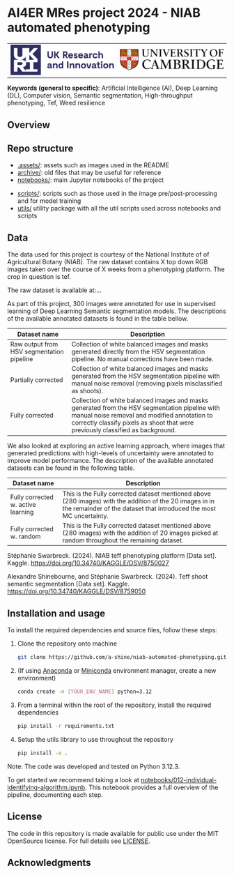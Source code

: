 # AI4ER MRes project 2024 - NIAB automated phenotyping

<table>
  <tr align="center">
    <!-- UKRI Logo -->
    <td align="center">
      <img src=".assets/imgs/readme/logo_ukri_colour.png" alt="UKRI Logo" width="600" />
    </td>
    <!-- University of Cambridge Logo -->
    <td align="center">
      <img src=".assets/imgs/readme/logo_cambridge_colour.jpg" alt="University of Cambridge logo" width="600" />
    </td>
  </tr>
</table>

**Keywords (general to specific)**: Artificial Intelligence (AI), Deep Learning (DL), Computer vision, Semantic segmentation, High-throughput phenotyping, Tef, Weed resilience

## Overview

## Repo structure

* [.assets/](./.assets/): assets such as images used in the README
* [archive/](./archive/): old files that may be useful for reference
* [notebooks/](./notebooks/): main Jupyter notebooks of the project
<!-- TODO: add small descriptive sentence for each notebooks purpose -->
* [scripts/](./scripts/): scripts such as those used in the image pre/post-processing and for model training
* [utils/](./utils/) utility package with all the util scripts used across notebooks and scripts

## Data

The data used for this project is courtesy of the National Institute of of Agricultural Botany (NIAB).
The raw dataset contains X top down RGB images taken over the course of X weeks from a phenotyping platform.
The crop in question is tef.

The raw dataset is available at:...

As part of this project, 300 images were annotated for use in supervised learning of Deep Learning Semantic segmentation models.
The descriptions of the available annotated datasets is found in the table bellow.

| Dataset name | Description |
|--------------|-------------|
| Raw output from HSV segmentation pipeline | Collection of white balanced images and masks generated directly from the HSV segmentation pipeline. No manual corrections have been made. |
| Partially corrected | Collection of white balanced images and masks generated from the HSV segmentation pipeline with manual noise removal (removing pixels misclassified as shoots). |
| Fully corrected | Collection of white balanced images and masks generated from the HSV segmentation pipeline with manual noise removal and modified annotation to correctly classify pixels as shoot that were previously classified as background. |

We also looked at exploring an active learning approach, where images that generated predictions with high-levels of uncertainty were annotated to improve model performance.
The description of the available annotated datasets can be found in the following table.

| Dataset name | Description |
|--------------|-------------|
| Fully corrected w. active learning | This is the Fully corrected dataset mentioned above (280 images) with the addition of the 20 images in in the remainder of the dataset that introduced the most MC uncertainty. |
| Fully corrected w. random  | This is the Fully corrected dataset mentioned above (280 images) with the addition of 20 images picked at random throughout the remaining dataset. |

Stéphanie Swarbreck. (2024). NIAB teff phenotyping platform [Data set]. Kaggle. https://doi.org/10.34740/KAGGLE/DSV/8750027

Alexandre Shinebourne, and Stéphanie Swarbreck. (2024). Teff shoot semantic segmentation [Data set]. Kaggle. https://doi.org/10.34740/KAGGLE/DSV/8759050


## Installation and usage

<!-- TODO: Add quick colab version of notebook 12 to run through notebook with sample data for reproducibility -->

To install the required dependencies and source files, follow these steps:

1. Clone the repository onto machine
    ```bash
    git clone https://github.com/a-shine/niab-automated-phenotyping.git
    ```
1. (If using [Anaconda](https://www.anaconda.com/download) or [Miniconda](https://docs.anaconda.com/free/miniconda/index.html) environment manager, create a new environment)
    ```bash
    conda create -n [YOUR_ENV_NAME] python=3.12
    ```
1. From a terminal within the root of the repository, install the required dependencies
    ```bash
    pip install -r requirements.txt
    ```
1. Setup the utils library to use throughout the repository
    ```bash
    pip install -e .
    ```

Note: The code was developed and tested on Python 3.12.3.

To get started we recommend taking a look at [notebooks/012-individual-identifying-algorithm.ipynb](./notebooks/012-individual-identifying-algorithm.ipynb).
This notebook provides a full overview of the pipeline, documenting each step.

## License

The code in this repository is made available for public use under the MIT OpenSource license. For full details see [LICENSE](./LICENSE).

## Acknowledgments

